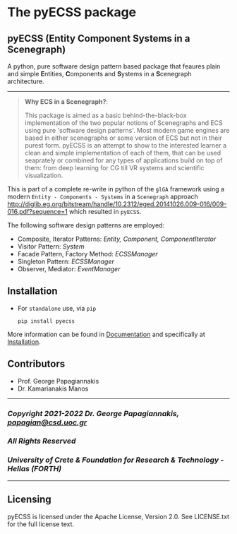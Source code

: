 # The pyECSS package

## pyECSS (Entity Component Systems in a Scenegraph)

A python, pure software design pattern based package that feaures plain and simple **E**ntities, **C**omponents and **S**ystems in a **S**cenegraph architecture.

---


> **Why ECS in a Scenegraph?**:
>
> This package is aimed as a basic behind-the-black-box implementation of the two popular notions of Scenegraphs and ECS using pure 'software design patterns'. Most modern game engines are based in either scenegraphs or some version of ECS but not in their purest form. pyECSS is an attempt to show to the interested learner a clean and simple implementation of each of them, that can be used seaprately or combined for any types of applications build on top of them: from deep learning for CG till VR systems and scientific visualization.

This is part of a complete re-write in python of the `glGA` framework using a modern `Entity - Components - Systems` in a `Scenegraph` approach <http://diglib.eg.org/bitstream/handle/10.2312/eged.20141026.009-016/009-016.pdf?sequence=1>  which resulted in `pyECSS`.

The following software design patterns are employed:

- Composite, Iterator Patterns: *Entity, Component, ComponentIterator*
- Visitor Pattern: *System*
- Facade Pattern, Factory Method: *ECSSManager*
- Singleton Pattern: *ECSSManager*
- Observer, Mediator: *EventManager*

## Installation

- For `standalone` use, via `pip`

  ```
  pip install pyecss
  ```

More information can be found in [Documentation](https://pyecss.readthedocs.io) and specifically at 
[Installation](https://pyecss.readthedocs.io/en/latest/installation.html).

## Contributors

- Prof. George Papagiannakis
- Dr. Kamarianakis Manos

---

### *Copyright 2021-2022 Dr. George Papagiannakis,  papagian@csd.uoc.gr*

### *All Rights Reserved*

### *University of Crete & Foundation for Research & Technology - Hellas (FORTH)*

---

## Licensing

pyECSS is licensed under the Apache License, Version 2.0. See
LICENSE.txt for the full license text.
